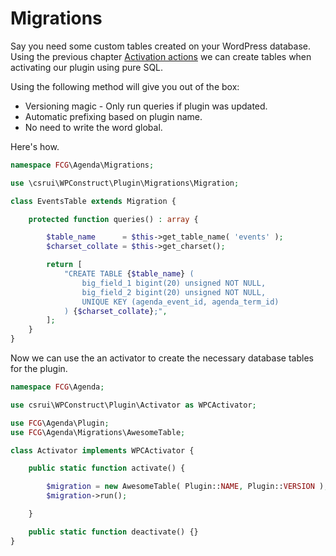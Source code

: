 # Migrations

Say you need some custom tables created on your WordPress database.
Using the previous chapter [Activation actions](/part2/README.md) we can
create tables when activating our plugin using pure SQL.

Using the following method will give you out of the box:

* Versioning magic - Only run queries if plugin was updated.
* Automatic prefixing based on plugin name.
* No need to write the word global.

Here's how.

```php
namespace FCG\Agenda\Migrations;

use \csrui\WPConstruct\Plugin\Migrations\Migration;

class EventsTable extends Migration {

    protected function queries() : array {

        $table_name      = $this->get_table_name( 'events' );
        $charset_collate = $this->get_charset();

        return [
            "CREATE TABLE {$table_name} (
                big_field_1 bigint(20) unsigned NOT NULL,
                big_field_2 bigint(20) unsigned NOT NULL,
                UNIQUE KEY (agenda_event_id, agenda_term_id)
            ) {$charset_collate};",
        ];
    }
}
```

Now we can use the an activator to create the necessary database tables
for the plugin.

```php
namespace FCG\Agenda;

use csrui\WPConstruct\Plugin\Activator as WPCActivator;

use FCG\Agenda\Plugin;
use FCG\Agenda\Migrations\AwesomeTable;

class Activator implements WPCActivator {

    public static function activate() {

        $migration = new AwesomeTable( Plugin::NAME, Plugin::VERSION );
        $migration->run();

    }

    public static function deactivate() {}
}
```